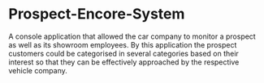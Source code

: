 # Prospect-Encore-System
A console application that allowed the car company to monitor a prospect as well as its showroom employees. 
By this application the prospect customers could be categorised in several categories based on their interest 
 so that they can be effectively approached by the respective vehicle company.
